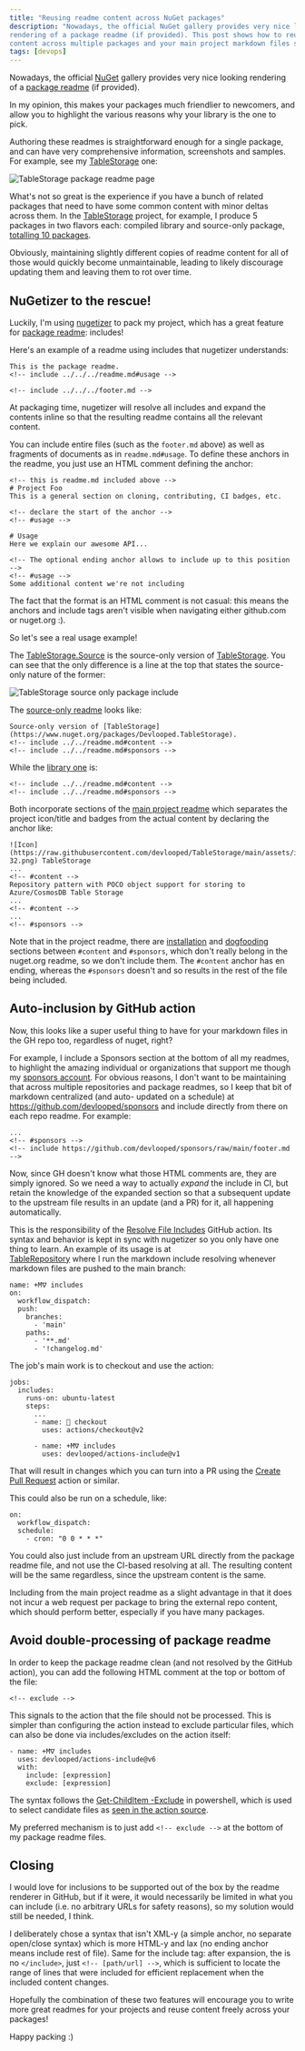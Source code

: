 ```yaml
---
title: "Reusing readme content across NuGet packages"
description: "Nowadays, the official NuGet gallery provides very nice looking 
rendering of a package readme (if provided). This post shows how to reuse readme 
content across multiple packages and your main project markdown files seamlessly."
tags: [devops]
---
```


Nowadays, the official [NuGet](https://www.nuget.org) gallery provides very nice looking 
rendering of a [package readme](https://devblogs.microsoft.com/nuget/add-a-readme-to-your-nuget-package/) (if provided). 

In my opinion, this makes your packages much friendlier to newcomers, and allow 
you to highlight the various reasons why your library is the one to pick.

Authoring these readmes is straightforward enough for a single package, and 
can have very comprehensive information, screenshots and samples. For example, 
see my [TableStorage](https://www.nuget.org/packages/Devlooped.TableStorage) one:

![TableStorage package readme page](/img/pack-readme-includes-1.png)

What's not so great is the experience if you have a bunch of related packages 
that need to have some common content with minor deltas across them. In the 
[TableStorage](https://github.com/devlooped/TableStorage) project, for example, 
I produce 5 packages in two flavors each: compiled library and source-only 
package, [totalling 10 packages](https://www.nuget.org/packages?q=Devlooped.TableStorage).

Obviously, maintaining slightly different copies of readme content for all 
of those would quickly become unmaintainable, leading to likely discourage 
updating them and leaving them to rot over time.

## NuGetizer to the rescue!

Luckily, I'm using [nugetizer](https://github.com/devlooped/nugetizer/) to 
pack my project, which has a great feature for [package readme](https://github.com/devlooped/nugetizer#package-readme): includes!

Here's an example of a readme using includes that nugetizer understands:

```
This is the package readme.
<!-- include ../../../readme.md#usage -->

<!-- include ../../../footer.md -->
```

At packaging time, nugetizer will resolve all includes and expand the contents 
inline so that the resulting readme contains all the relevant content.

You can include entire files (such as the `footer.md` above) as well as fragments 
of documents as in `readme.md#usage`. To define these anchors in the readme, you 
just use an HTML comment defining the anchor:

```
<!-- this is readme.md included above -->
# Project Foo
This is a general section on cloning, contributing, CI badges, etc.

<!-- declare the start of the anchor -->
<!-- #usage -->

# Usage
Here we explain our awesome API...

<!-- The optional ending anchor allows to include up to this position -->
<!-- #usage -->
Some additional content we're not including
```

The fact that the format is an HTML comment is not casual: this means the 
anchors and include tags aren't visible when navigating either github.com 
or nuget.org :).

So let's see a real usage example!

The [TableStorage.Source](https://www.nuget.org/packages/Devlooped.TableStorage.Source) is the source-only version of [TableStorage](https://www.nuget.org/packages/Devlooped.TableStorage). You can see that the only difference is a 
line at the top that states the source-only nature of the former:

![TableStorage source only package include](/img/pack-readme-includes-2.png)

The [source-only readme](https://github.com/devlooped/TableStorage/blob/main/src/TableStorage.Source/readme.md) looks like:

```
Source-only version of [TableStorage](https://www.nuget.org/packages/Devlooped.TableStorage).
<!-- include ../../readme.md#content -->
<!-- include ../../readme.md#sponsors -->
```

While the [library one](https://github.com/devlooped/TableStorage/blob/main/src/TableStorage.Source/readme.md) is:

```
<!-- include ../../readme.md#content -->
<!-- include ../../readme.md#sponsors -->
```

Both incorporate sections of the [main project readme](https://github.com/devlooped/TableStorage/blob/main/readme.md)
which separates the project icon/title and badges from the actual content 
by declaring the anchor like:

```
![Icon](https://raw.githubusercontent.com/devlooped/TableStorage/main/assets/img/icon-32.png) TableStorage
...
<!-- #content -->
Repository pattern with POCO object support for storing to Azure/CosmosDB Table Storage
...
<!-- #content -->
...
<!-- #sponsors -->
```

Note that in the project readme, there are 
[installation](https://github.com/devlooped/TableStorage#installation) and 
[dogfooding](https://github.com/devlooped/TableStorage#dogfooding) 
sections between `#content` and `#sponsors`, which don't really belong 
in the nuget.org readme, so we don't include them. The `#content` anchor has 
en ending, whereas the `#sponsors` doesn't and so results in the rest of the
file being included.

## Auto-inclusion by GitHub action

Now, this looks like a super useful thing to have for your markdown files 
in the GH repo too, regardless of nuget, right? 

For example, I include a Sponsors section at the bottom of all my readmes, 
to highlight the amazing individual or organizations that support me though 
my [sponsors account](https://github.com/sponsors/devlooped). For obvious 
reasons, I don't want to be maintaining that across multiple repositories 
and package readmes, so I keep that bit of markdown centralized (and auto-
updated on a schedule) at https://github.com/devlooped/sponsors and include 
directly from there on each repo readme. For example:

```
...
<!-- #sponsors -->
<!-- include https://github.com/devlooped/sponsors/raw/main/footer.md -->
```

Now, since GH doesn't know what those HTML comments are, they are simply 
ignored. So we need a way to actually *expand* the include in CI, but 
retain the knowledge of the expanded section so that a subsequent update 
to the upstream file results in an update (and a PR) for it, all happening 
automatically.

This is the responsibility of the 
[Resolve File Includes](https://github.com/marketplace/actions/resolve-file-includes) 
GitHub action. Its syntax and behavior is kept in sync with nugetizer so 
you only have one thing to learn. An example of its usage is at  
[TableRepository](https://github.com/devlooped/TableStorage/blob/main/.github/workflows/includes.yml) 
where I run the markdown include resolving whenever markdown files are 
pushed to the main branch:

```
name: +Mᐁ includes
on: 
  workflow_dispatch:
  push:
    branches:
      - 'main'
    paths:
      - '**.md'    
      - '!changelog.md'
```

The job's main work is to checkout and use the action:

```
jobs:
  includes:
    runs-on: ubuntu-latest
    steps:
      ...
      - name: 🤘 checkout
        uses: actions/checkout@v2

      - name: +Mᐁ includes
        uses: devlooped/actions-include@v1
```

That will result in changes which you can turn into a PR using the 
[Create Pull Request](https://github.com/marketplace/actions/create-pull-request) 
action or similar.

This could also be run on a schedule, like:

```
on:
  workflow_dispatch:
  schedule:
    - cron: "0 0 * * *"
```

You could also just include from an upstream URL directly from the package readme 
file, and not use the CI-based resolving at all. The resulting content will be 
the same regardless, since the upstream content is the same. 

Including from the main project readme as a slight advantage in that it does not 
incur a web request per package to bring the external repo content, which should 
perform better, especially if you have many packages.

## Avoid double-processing of package readme

In order to keep the package readme clean (and not resolved by the GitHub action), 
you can add the following HTML comment at the top or bottom of the file:

```
<!-- exclude -->
```

This signals to the action that the file should not be processed. This is simpler 
than configuring the action instead to exclude particular files, which can also 
be done via includes/excludes on the action itself:

```
- name: +Mᐁ includes
  uses: devlooped/actions-include@v6
  with:
    include: [expression]
    exclude: [expression]
```

The syntax follows the [Get-ChildItem -Exclude](https://learn.microsoft.com/en-us/powershell/module/microsoft.powershell.management/get-childitem?view=powershell-7.3#-exclude) in powershell, which is used to select candidate files as 
[seen in the action source](https://github.com/devlooped/actions-includes/blob/main/resolve-file-includes.ps1#L6-L10).

My preferred mechanism is to just add `<!-- exclude -->` at the bottom of my package 
readme files.

## Closing

I would love for inclusions to be supported out of the box by the readme renderer 
in GitHub, but if it were, it would necessarily be limited in what you can include 
(i.e. no arbitrary URLs for safety reasons), so my solution would still be needed, 
I think.

I deliberately chose a syntax that isn't XML-y (a simple anchor, no separate 
open/close syntax) which is more HTML-y and lax (no ending anchor means include 
rest of file). Same for the include tag: after expansion, the is no `</include>`, 
just `<!-- [path/url] -->`, which is sufficient to locate the range of lines 
that were included for efficient replacement when the included content changes.


Hopefully the combination of these two features will encourage you to write more 
great readmes for your projects and reuse content freely across your packages!

Happy packing :)